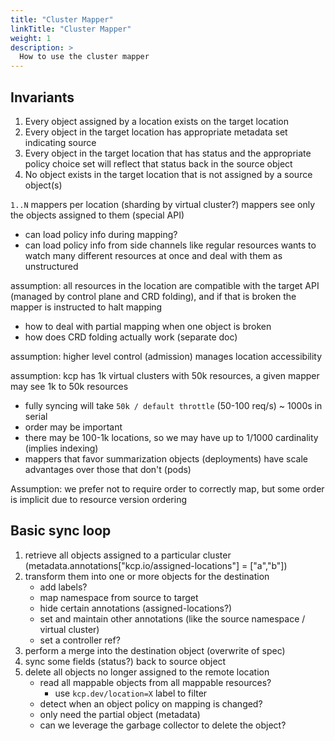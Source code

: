 ```yaml
---
title: "Cluster Mapper"
linkTitle: "Cluster Mapper"
weight: 1
description: >
  How to use the cluster mapper
---
```


## Invariants

1. Every object assigned by a location exists on the target location
2. Every object in the target location has appropriate metadata set indicating source
3. Every object in the target location that has status and the appropriate policy choice set will reflect that status back in the source object
4. No object exists in the target location that is not assigned by a source object(s)

`1..N` mappers per location (sharding by virtual cluster?)
mappers see only the objects assigned to them (special API)

- can load policy info during mapping?
- can load policy info from side channels like regular resources
wants to watch many different resources at once and deal with them as unstructured

assumption: all resources in the location are compatible with the target API (managed by control plane and CRD folding), and if that is broken the mapper is instructed to halt mapping

- how to deal with partial mapping when one object is broken
- how does CRD folding actually work (separate doc)

assumption: higher level control (admission) manages location accessibility

assumption:  kcp has 1k virtual clusters with 50k resources, a given mapper may see 1k to 50k resources

- fully syncing will take `50k / default throttle` (50-100 req/s) ~ 1000s in serial
- order may be important
- there may be 100-1k locations, so we may have up to 1/1000 cardinality (implies indexing)
- mappers that favor summarization objects (deployments) have scale advantages over those that don't (pods)

Assumption: we prefer not to require order to correctly map, but some order is implicit due to resource version ordering

## Basic sync loop

1. retrieve all objects assigned to a particular cluster (metadata.annotations["kcp.io/assigned-locations"] = ["a","b"])
2. transform them into one or more objects for the destination
   - add labels?
   - map namespace from source to target
   - hide certain annotations (assigned-locations?)
   - set and maintain other annotations (like the source namespace / virtual cluster)
   - set a controller ref?
3. perform a merge into the destination object (overwrite of spec)
4. sync some fields (status?) back to source object
5. delete all objects no longer assigned to the remote location
   - read all mappable objects from all mappable resources?
     - use `kcp.dev/location=X` label to filter
   - detect when an object policy on mapping is changed?
   - only need the partial object (metadata)
   - can we leverage the garbage collector to delete the object?

